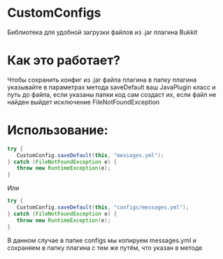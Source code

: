 # CustomConfigs
Библиотека для удобной загрузки файлов из .jar плагина Bukkit

# Как это работает?
Чтобы сохранить конфиг из .jar файла плагина в папку плагина указывайте в параметрах метода saveDefault ваш JavaPlugin класс и путь до файла, если указаны папки код сам создаст их, если файл не найден выйдет исключение FileNotFoundException

# Использование:

```java
try {
   CustomConfig.saveDefault(this, "messages.yml");
} catch (FileNotFoundException e) {
   throw new RuntimeException(e);
}
```

Или
 
```java
try {
   CustomConfig.saveDefault(this, "configs/messages.yml");
} catch (FileNotFoundException e) {
   throw new RuntimeException(e);
}
```

В данном случае в папке configs мы копируем messages.yml и сохраняем в папку плагина с тем же путём, что указан в методе

